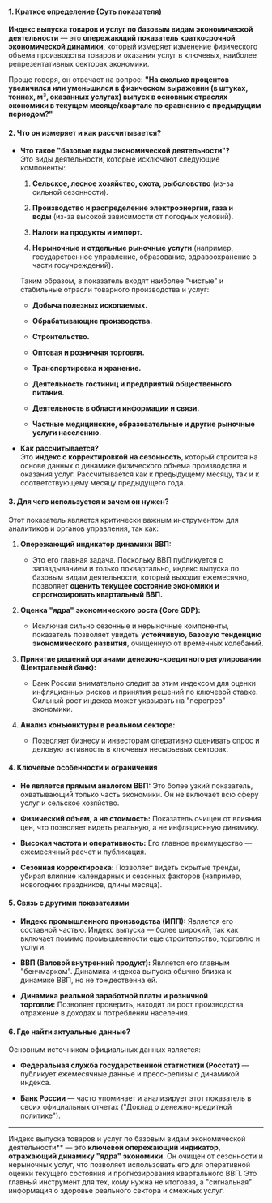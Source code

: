 #### **1. Краткое определение (Суть показателя)**

**Индекс выпуска товаров и услуг по базовым видам экономической деятельности** — это **опережающий показатель краткосрочной экономической динамики**, который измеряет изменение физического объема производства товаров и оказания услуг в ключевых, наиболее репрезентативных секторах экономики.

Проще говоря, он отвечает на вопрос: **"На сколько процентов увеличился или уменьшился в физическом выражении (в штуках, тоннах, м³, оказанных услугах) выпуск в основных отраслях экономики в текущем месяце/квартале по сравнению с предыдущим периодом?"**

#### **2. Что он измеряет и как рассчитывается?**

- **Что такое "базовые виды экономической деятельности"?**  
    Это виды деятельности, которые исключают следующие компоненты:
    
    1. **Сельское, лесное хозяйство, охота, рыболовство** (из-за сильной сезонности).
        
    2. **Производство и распределение электроэнергии, газа и воды** (из-за высокой зависимости от погодных условий).
        
    3. **Налоги на продукты и импорт.**
        
    4. **Нерыночные и отдельные рыночные услуги** (например, государственное управление, образование, здравоохранение в части госучреждений).
        
    
    Таким образом, в показатель входят наиболее "чистые" и стабильные отрасли товарного производства и услуг:
    
    - **Добыча полезных ископаемых.**
        
    - **Обрабатывающие производства.**
        
    - **Строительство.**
        
    - **Оптовая и розничная торговля.**
        
    - **Транспортировка и хранение.**
        
    - **Деятельность гостиниц и предприятий общественного питания.**
        
    - **Деятельность в области информации и связи.**
        
    - **Частные медицинские, образовательные и другие рыночные услуги населению.**
        
- **Как рассчитывается?**  
    Это **индекс с корректировкой на сезонность**, который строится на основе данных о динамике физического объема производства и оказания услуг. Рассчитывается как к предыдущему месяцу, так и к соответствующему месяцу предыдущего года.
    

#### **3. Для чего используется и зачем он нужен?**

Этот показатель является критически важным инструментом для аналитиков и органов управления, так как:

1. **Опережающий индикатор динамики ВВП:**
    
    - Это его главная задача. Поскольку ВВП публикуется с запаздыванием и только поквартально, индекс выпуска по базовым видам деятельности, который выходит ежемесячно, позволяет **оценить текущее состояние экономики и спрогнозировать квартальный ВВП.**
        
2. **Оценка "ядра" экономического роста (Core GDP):**
    
    - Исключая сильно сезонные и нерыночные компоненты, показатель позволяет увидеть **устойчивую, базовую тенденцию экономического развития**, очищенную от временных колебаний.
        
3. **Принятие решений органами денежно-кредитного регулирования (Центральный банк):**
    
    - Банк России внимательно следит за этим индексом для оценки инфляционных рисков и принятия решений по ключевой ставке. Сильный рост индекса может указывать на "перегрев" экономики.
        
4. **Анализ конъюнктуры в реальном секторе:**
    
    - Позволяет бизнесу и инвесторам оперативно оценивать спрос и деловую активность в ключевых несырьевых секторах.
        

#### **4. Ключевые особенности и ограничения**

- **Не является прямым аналогом ВВП:** Это более узкий показатель, охватывающий только часть экономики. Он не включает всю сферу услуг и сельское хозяйство.
    
- **Физический объем, а не стоимость:** Показатель очищен от влияния цен, что позволяет видеть реальную, а не инфляционную динамику.
    
- **Высокая частота и оперативность:** Его главное преимущество — ежемесячный расчет и публикация.
    
- **Сезонная корректировка:** Позволяет видеть скрытые тренды, убирая влияние календарных и сезонных факторов (например, новогодних праздников, длины месяца).
    

#### **5. Связь с другими показателями**

- **Индекс промышленного производства (ИПП):** Является его составной частью. Индекс выпуска — более широкий, так как включает помимо промышленности еще строительство, торговлю и услуги.
    
- **ВВП (Валовой внутренний продукт):** Является его главным "бенчмарком". Динамика индекса выпуска обычно близка к динамике ВВП, но не тождественна ей.
    
- **Динамика реальной заработной платы и розничной торговли:** Позволяет проверить, находит ли рост производства отражение в доходах и потреблении населения.
    

#### **6. Где найти актуальные данные?**

Основным источником официальных данных является:

- **Федеральная служба государственной статистики (Росстат)** — публикует ежемесячные данные и пресс-релизы с динамикой индекса.
    
- **Банк России** — часто упоминает и анализирует этот показатель в своих официальных отчетах ("Доклад о денежно-кредитной политике").
    

---
Индекс выпуска товаров и услуг по базовым видам экономической деятельности** — это **ключевой опережающий индикатор, отражающий динамику "ядра" экономики**. Он очищен от сезонности и нерыночных услуг, что позволяет использовать его для оперативной оценки текущего состояния и прогнозирования квартального ВВП. Это главный инструмент для тех, кому нужна не итоговая, а "сигнальная" информация о здоровье реального сектора и смежных услуг.
